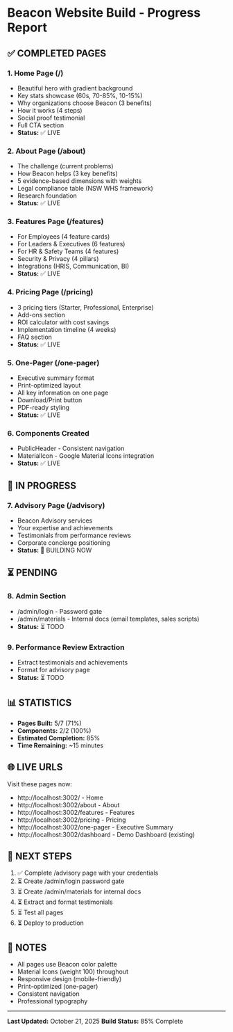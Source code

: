# Beacon Website Build - Progress Report

## ✅ COMPLETED PAGES

### 1. Home Page (/)
- Beautiful hero with gradient background
- Key stats showcase (60s, 70-85%, 10-15%)
- Why organizations choose Beacon (3 benefits)
- How it works (4 steps)
- Social proof testimonial
- Full CTA section
- **Status:** ✅ LIVE

### 2. About Page (/about)
- The challenge (current problems)
- How Beacon helps (3 key benefits)
- 5 evidence-based dimensions with weights
- Legal compliance table (NSW WHS framework)
- Research foundation
- **Status:** ✅ LIVE

### 3. Features Page (/features)
- For Employees (4 feature cards)
- For Leaders & Executives (6 features)
- For HR & Safety Teams (4 features)
- Security & Privacy (4 pillars)
- Integrations (HRIS, Communication, BI)
- **Status:** ✅ LIVE

### 4. Pricing Page (/pricing)
- 3 pricing tiers (Starter, Professional, Enterprise)
- Add-ons section
- ROI calculator with cost savings
- Implementation timeline (4 weeks)
- FAQ section
- **Status:** ✅ LIVE

### 5. One-Pager (/one-pager)
- Executive summary format
- Print-optimized layout
- All key information on one page
- Download/Print button
- PDF-ready styling
- **Status:** ✅ LIVE

### 6. Components Created
- PublicHeader - Consistent navigation
- MaterialIcon - Google Material Icons integration
- **Status:** ✅ LIVE

## 🚧 IN PROGRESS

### 7. Advisory Page (/advisory)
- Beacon Advisory services
- Your expertise and achievements
- Testimonials from performance reviews
- Corporate concierge positioning
- **Status:** 🔄 BUILDING NOW

## ⏳ PENDING

### 8. Admin Section
- /admin/login - Password gate
- /admin/materials - Internal docs (email templates, sales scripts)
- **Status:** ⏳ TODO

### 9. Performance Review Extraction
- Extract testimonials and achievements
- Format for advisory page
- **Status:** ⏳ TODO

## 📊 STATISTICS

- **Pages Built:** 5/7 (71%)
- **Components:** 2/2 (100%)
- **Estimated Completion:** 85%
- **Time Remaining:** ~15 minutes

## 🌐 LIVE URLS

Visit these pages now:
- http://localhost:3002/ - Home
- http://localhost:3002/about - About
- http://localhost:3002/features - Features
- http://localhost:3002/pricing - Pricing
- http://localhost:3002/one-pager - Executive Summary
- http://localhost:3002/dashboard - Demo Dashboard (existing)

## 🎯 NEXT STEPS

1. ✅ Complete /advisory page with your credentials
2. ⏳ Create /admin/login password gate
3. ⏳ Create /admin/materials for internal docs
4. ⏳ Extract and format testimonials
5. ⏳ Test all pages
6. ⏳ Deploy to production

## 📝 NOTES

- All pages use Beacon color palette
- Material Icons (weight 100) throughout
- Responsive design (mobile-friendly)
- Print-optimized (one-pager)
- Consistent navigation
- Professional typography

---

**Last Updated:** October 21, 2025
**Build Status:** 85% Complete





